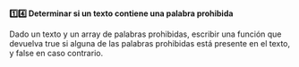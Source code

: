 <strong>1️⃣4️⃣ Determinar si un texto contiene una palabra prohibida</strong>

Dado un texto y un array de palabras prohibidas, escribir una función que devuelva true si alguna de las palabras prohibidas está presente en el texto, y false en caso contrario.